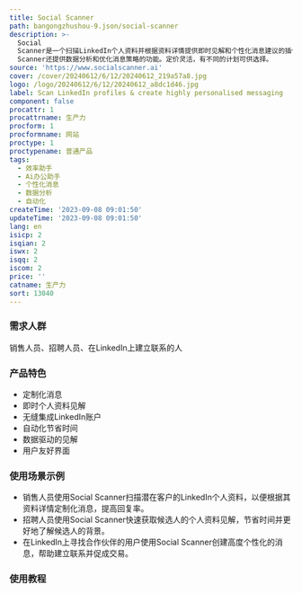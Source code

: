 ```yaml
---
title: Social Scanner
path: bangongzhushou-9.json/social-scanner
description: >-
  Social
  Scanner是一个扫描LinkedIn个人资料并根据资料详情提供即时见解和个性化消息建议的插件。它可以帮助销售人员、招聘人员和任何希望在LinkedIn上与人们建立联系的人节省时间并提供个性化功能。Social
  Scanner还提供数据分析和优化消息策略的功能。定价灵活，有不同的计划可供选择。
source: 'https://www.socialscanner.ai'
cover: /cover/20240612/6/12/20240612_219a57a8.jpg
logo: /logo/20240612/6/12/20240612_a8dc1d46.jpg
label: Scan LinkedIn profiles & create highly personalised messaging
component: false
procattr: 1
procattrname: 生产力
procform: 1
procformname: 网站
proctype: 1
proctypename: 普通产品
tags:
  - 效率助手
  - Ai办公助手
  - 个性化消息
  - 数据分析
  - 自动化
createTime: '2023-09-08 09:01:50'
updateTime: '2023-09-08 09:01:50'
lang: en
isicp: 2
isqian: 2
iswx: 2
isqq: 2
iscom: 2
price: ''
catname: 生产力
sort: 13040
---
```




### 需求人群
销售人员、招聘人员、在LinkedIn上建立联系的人

### 产品特色
- 定制化消息
- 即时个人资料见解
- 无缝集成LinkedIn账户
- 自动化节省时间
- 数据驱动的见解
- 用户友好界面

### 使用场景示例
- 销售人员使用Social Scanner扫描潜在客户的LinkedIn个人资料，以便根据其资料详情定制化消息，提高回复率。
- 招聘人员使用Social Scanner快速获取候选人的个人资料见解，节省时间并更好地了解候选人的背景。
- 在LinkedIn上寻找合作伙伴的用户使用Social Scanner创建高度个性化的消息，帮助建立联系并促成交易。

### 使用教程


  
